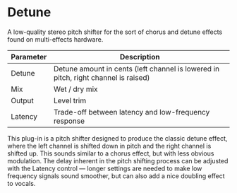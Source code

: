 # Detune

A low-quality stereo pitch shifter for the sort of chorus and detune effects found on multi-effects hardware.

| Parameter | Description |
| --------- | ----------- |
| Detune | Detune amount in cents (left channel is lowered in pitch, right channel is raised) |
| Mix | Wet / dry mix |
| Output | Level trim |
| Latency | Trade-off between latency and low-frequency response |

This plug-in is a pitch shifter designed to produce the classic detune effect, where the left channel is shifted down in pitch and the right channel is shifted up.  This sounds similar to a chorus effect, but with less obvious modulation.  The delay inherent in the pitch shifting process can be adjusted with the Latency control — longer settings are needed to make low frequency signals sound smoother, but can also add a nice doubling effect to vocals.
